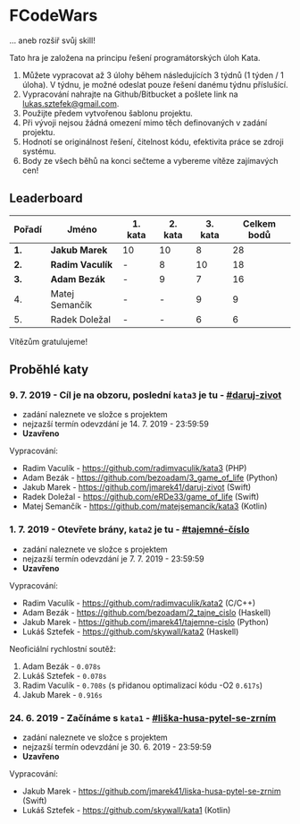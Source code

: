# FCodeWars
… aneb rozšiř svůj skill!

Tato hra je založena na principu řešení programátorských úloh Kata. 

1. Můžete vypracovat až 3 úlohy během následujících 3 týdnů (1 týden / 1 úloha). V týdnu, je možné odeslat pouze řešení danému týdnu příslušící.
2. Vypracování nahrajte na Github/Bitbucket a pošlete link na lukas.sztefek@gmail.com.
3. Použijte předem vytvořenou šablonu projektu.
4. Při vývoji nejsou žádná omezení mimo těch definovaných v zadání projektu.
5. Hodnotí se originálnost řešení, čitelnost kódu, efektivita práce se zdroji systému.
6. Body ze všech běhů na konci sečteme a vybereme vítěze zajímavých cen!

## Leaderboard

| Pořadí |     Jméno     |1. kata|2. kata|3. kata| Celkem bodů |
| ------ | ------------- |-------|-------|-------| ---------- |
| **1.**     | **Jakub Marek**   |10|10|8|      28 |
| **2.**     | **Radim Vaculík** |-|8|10|          18 |
| **3.**     | **Adam Bezák**    |-|9|7|          16 |
| 4.     | Matej Semančík    |-|-|9|          9 |
| 5.     | Radek Doležal    |-|-|6|          6 |

Vítězům gratulujeme!

## Proběhlé katy

### 9. 7. 2019 - Cíl je na obzoru, poslední `kata3` je tu - [#daruj-zivot](https://github.com/skywall/FCodeWars/tree/master/kata3)
- zadání naleznete ve složce s projektem
- nejzazší termín odevzdání je 14. 7. 2019 - 23:59:59
- **Uzavřeno**

Vypracování:
- Radim Vaculík - https://github.com/radimvaculik/kata3 (PHP)
- Adam Bezák - https://github.com/bezoadam/3_game_of_life (Python)
- Jakub Marek - https://github.com/jmarek41/daruj-zivot (Swift)
- Radek Doležal - https://github.com/eRDe33/game_of_life (Swift)
- Matej Semančík - https://github.com/matejsemancik/kata3 (Kotlin)

### 1. 7. 2019 - Otevřete brány, `kata2` je tu - [#tajemné-číslo](https://github.com/skywall/FCodeWars/tree/master/kata2)
- zadání naleznete ve složce s projektem
- nejzazší termín odevzdání je 7. 7. 2019 - 23:59:59
- **Uzavřeno**

Vypracování:
- Radim Vaculík - https://github.com/radimvaculik/kata2 (C/C++)
- Adam Bezák - https://github.com/bezoadam/2_tajne_cislo (Haskell)
- Jakub Marek - https://github.com/jmarek41/tajemne-cislo (Python)
- Lukáš Sztefek - https://github.com/skywall/kata2 (Haskell)

Neoficiální rychlostní soutěž:
1. Adam Bezák - `0.078s`
1. Lukáš Sztefek - `0.078s`
3. Radim Vaculík - `0.708s` (s přidanou optimalizací kódu -O2 `0.617s`)
4. Jakub Marek - `0.916s`

### 24. 6. 2019 - Začínáme s `kata1` - [#liška-husa-pytel-se-zrním](https://github.com/skywall/FCodeWars/tree/master/kata1)
- zadání naleznete ve složce s projektem
- nejzazší termín odevzdání je 30. 6. 2019 - 23:59:59
- **Uzavřeno**

Vypracování:
- Jakub Marek - https://github.com/jmarek41/liska-husa-pytel-se-zrnim (Swift)
- Lukáš Sztefek - https://github.com/skywall/kata1 (Kotlin)
